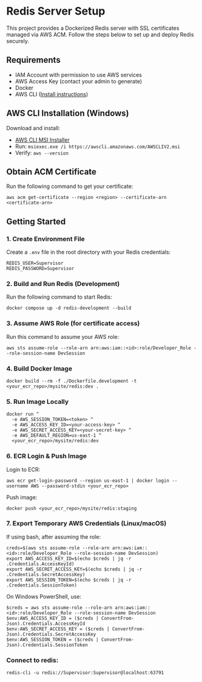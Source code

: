 
# Redis Server Setup

This project provides a Dockerized Redis server with SSL certificates managed via AWS ACM. Follow the steps below to set up and deploy Redis securely.

## Requirements

- IAM Account with permission to use AWS services
- AWS Access Key (contact your admin to generate)
- Docker
- AWS CLI ([Install instructions](https://docs.aws.amazon.com/cli/latest/userguide/getting-started-install.html#getting-started-install-instructions))

## AWS CLI Installation (Windows)

Download and install:

- [AWS CLI MSI Installer](https://awscli.amazonaws.com/AWSCLIV2.msi)
- Run: `msiexec.exe /i https://awscli.amazonaws.com/AWSCLIV2.msi`
- Verify: `aws --version`

## Obtain ACM Certificate

Run the following command to get your certificate:

```
aws acm get-certificate --region <region> --certificate-arn <certificate-arn>
```

## Getting Started

### 1. Create Environment File

Create a `.env` file in the root directory with your Redis credentials:

```
REDIS_USER=Supervisor
REDIS_PASSWORD=Supervisor
```

### 2. Build and Run Redis (Development)

Run the following command to start Redis:

```
docker compose up -d redis-development --build
```

### 3. Assume AWS Role (for certificate access)

Run this command to assume your AWS role:

```
aws sts assume-role --role-arn arn:aws:iam::<id>:role/Developer_Role --role-session-name DevSession
```

### 4. Build Docker Image

```
docker build --rm -f ./Dockerfile.development -t <your_ecr_repo>/mysite/redis:dev .
```

### 5. Run Image Locally
```
docker run ^
  -e AWS_SESSION_TOKEN=<token> ^
  -e AWS_ACCESS_KEY_ID=<your-access-key> ^
  -e AWS_SECRET_ACCESS_KEY=<your-secret-key> ^
  -e AWS_DEFAULT_REGION=us-east-1 ^
  <your_ecr_repo>/mysite/redis:dev
```

### 6. ECR Login & Push Image

Login to ECR:

```
aws ecr get-login-password --region us-east-1 | docker login --username AWS --password-stdin <your_ecr_repo>
```

Push image:

```
docker push <your_ecr_repo>/mysite/redis:staging
```

### 7. Export Temporary AWS Credentials (Linux/macOS)

If using bash, after assuming the role:

```
creds=$(aws sts assume-role --role-arn arn:aws:iam::<id>:role/Developer_Role --role-session-name DevSession)
export AWS_ACCESS_KEY_ID=$(echo $creds | jq -r .Credentials.AccessKeyId)
export AWS_SECRET_ACCESS_KEY=$(echo $creds | jq -r .Credentials.SecretAccessKey)
export AWS_SESSION_TOKEN=$(echo $creds | jq -r .Credentials.SessionToken)
```

On Windows PowerShell, use:

```
$creds = aws sts assume-role --role-arn arn:aws:iam::<id>:role/Developer_Role --role-session-name DevSession
$env:AWS_ACCESS_KEY_ID = ($creds | ConvertFrom-Json).Credentials.AccessKeyId
$env:AWS_SECRET_ACCESS_KEY = ($creds | ConvertFrom-Json).Credentials.SecretAccessKey
$env:AWS_SESSION_TOKEN = ($creds | ConvertFrom-Json).Credentials.SessionToken
```


### Connect to redis: 

```
redis-cli -u redis://Supervisor:Supervisor@localhost:63791
```